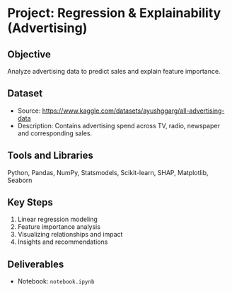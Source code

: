 # Project: Regression & Explainability (Advertising)

## Objective
Analyze advertising data to predict sales and explain feature importance.

## Dataset
- Source: https://www.kaggle.com/datasets/ayushggarg/all-advertising-data
- Description: Contains advertising spend across TV, radio, newspaper and corresponding sales.

## Tools and Libraries
Python, Pandas, NumPy, Statsmodels, Scikit-learn, SHAP, Matplotlib, Seaborn

## Key Steps
1. Linear regression modeling
2. Feature importance analysis
3. Visualizing relationships and impact
4. Insights and recommendations

## Deliverables
- Notebook: `notebook.ipynb`
